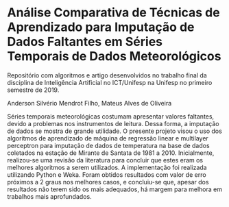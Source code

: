 # Análise Comparativa de Técnicas de Aprendizado para Imputação de Dados Faltantes em Séries Temporais de Dados Meteorológicos

Repositório com algoritmos e artigo desenvolvidos no trabalho final da disciplina de Inteligência Artificial no ICT/Unifesp na Unifesp no primeiro semestre de 2019.

Anderson Silvério Mendrot Filho, Mateus Alves de Oliveira

Séries temporais meteorológicas costumam apresentar valores faltantes, devido a problemas nos instrumentos de leitura. Dessa forma, a imputação de dados se mostra de grande utilidade. O presente projeto visou o uso dos algoritmos de aprendizado de máquina de regressão linear e multilayer perceptron para imputação de dados de temperatura na base de dados coletados na estação de Mirante de Santata de 1981 a 2010. Inicialmente, realizou-se uma revisão da literatura para concluir que estes eram os melhores algoritmos a serem utilizados. A implementação foi realizada utilizando Python e Weka. Foram obtidos resultados com valor de erro próximos a 2 graus nos melhores casos, e concluiu-se que, apesar dos resultados não terem sido os mais adequados, há margem para melhora em trabalhos mais aprofundados.
